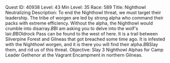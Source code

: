 Quest ID: 40938
Level: 43
Min Level: 35
Race: 589
Title: Nighthowl Neutralizing
Description: To end the Nighthowl threat, we must target their leadership. The tribe of worgen are led by strong alpha who command their packs with extreme efficiency. Without the alpha, the Nighthowl would crumble into disarray.$B$BI am asking you to delve into the wolf's lair.$B$BOldrock Pass can be found to the west of here. It is a trail between Silverpine Forest and Gilneas that got breached some time ago. It is infested with the Nighthowl worgen, and it is there you will find their alpha.$B$BSlay them, and rid us of this threat.
Objective: Slay 3 Nighthowl Alphas for Camp Leader Gethenor at the Vagrant Encampment in northern Gilneas.
